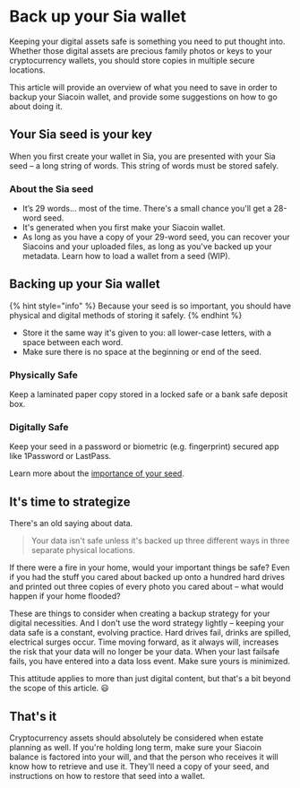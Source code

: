 # Back up your Sia wallet

Keeping your digital assets safe is something you need to put thought into. Whether those digital assets are precious family photos or keys to your cryptocurrency wallets, you should store copies in multiple secure locations.

This article will provide an overview of what you need to save in order to backup your Siacoin wallet, and provide some suggestions on how to go about doing it.

## Your Sia seed is your key

When you first create your wallet in Sia, you are presented with your Sia seed – a long string of words. This string of words must be stored safely.

### About the Sia seed

* It’s 29 words... most of the time. There's a small chance you'll get a 28-word seed.
* It's generated when you first make your Siacoin wallet.
* As long as you have a copy of your 29-word seed, you can recover your Siacoins and your uploaded files, as long as you've backed up your metadata. Learn how to load a wallet from a seed \(WIP\).

## Backing up your Sia wallet

{% hint style="info" %}
Because your seed is so important, you should have physical and digital methods of storing it safely.
{% endhint %}

* Store it the same way it's given to you: all lower-case letters, with a space between each word.
* Make sure there is no space at the beginning or end of the seed.

### Physically Safe

Keep a laminated paper copy stored in a locked safe or a bank safe deposit box.

### Digitally Safe

Keep your seed in a password or biometric \(e.g. fingerprint\) secured app like 1Password or LastPass.

Learn more about the [importance of your seed](the-importance-of-your-seed.md).

## It's time to strategize

There's an old saying about data.

> Your data isn't safe unless it's backed up three different ways in three separate physical locations.

If there were a fire in your home, would your important things be safe? Even if you had the stuff you cared about backed up onto a hundred hard drives and printed out three copies of every photo you cared about – what would happen if your home flooded?

These are things to consider when creating a backup strategy for your digital necessities. And I don't use the word strategy lightly – keeping your data safe is a constant, evolving practice. Hard drives fail, drinks are spilled, electrical surges occur. Time moving forward, as it always will, increases the risk that your data will no longer be your data. When your last failsafe fails, you have entered into a data loss event. Make sure yours is minimized.

This attitude applies to more than just digital content, but that's a bit beyond the scope of this article. 😃

## That's it

Cryptocurrency assets should absolutely be considered when estate planning as well. If you're holding long term, make sure your Siacoin balance is factored into your will, and that the person who receives it will know how to retrieve and use it. They'll need a copy of your seed, and instructions on how to restore that seed into a wallet.

